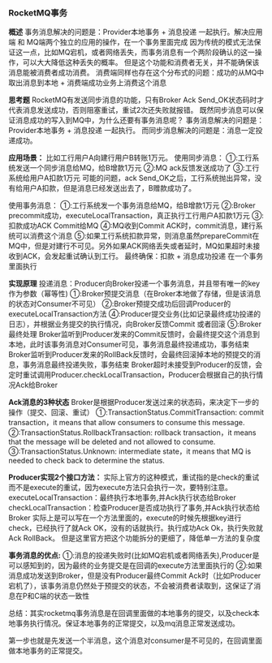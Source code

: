 ### RocketMQ事务

**概述**
事务消息解决的问题是：Provider本地事务 + 消息投递 一起执行。解决应用端 和 MQ端两个独立的应用的操作，在一个事务里面完成
因为传统的模式无法保证这一点，比如MQ宕机，或者网络丢失，而事务消息有一个两阶段确认的这一操作，可以大大降低这种丢失的概率。
但是这个功能和消费者无关，并不能确保该消息能被消费者成功消费。
消费端同样也存在这个分布式的问题：成功的从MQ中取出消息到本地 + 消费端成功业务上消费这个消息

**思考题**
RocketMQ有发送同步消息的功能，只有Broker Ack Send_OK状态码时才代表消息发送成功，否则阻塞重试，重试2次还失败就报错。
既然同步消息可以保证消息成功的写入到MQ中，为什么还要有事务消息呢？
事务消息解决的问题是：Provider本地事务 + 消息投递 一起执行。
而同步消息解决的问题是：消息一定投递成功。

**应用场景：**
比如工行用户A向建行用户B转账1万元。
使用同步消息：
①:工行系统发送一个同步消息给MQ，给B增款1万元
②:MQ ack反馈发送成功了
③:工行系统给用户A扣款1万元
可能的问题，ack Send_OK之后，工行系统抛出异常，没有给用户A扣款，但是消息已经发送出去了，B赠款成功了。

使用事务消息：
①:工行系统发一个事务消息给MQ，给B增款1万元
②:Broker precommit成功，executeLocalTransaction，真正执行工行用户A扣款1万元
③:扣款成功ACK Commit给MQ
④:MQ收到Commit ACK时，commit消息，建行系统可以消费这个消息
⑤:如果工行系统扣款异常，则消息虽然prepareCommit在MQ中，但是对建行不可见。另外如果ACK网络丢失或者延时，MQ如果超时未接收到ACK，会发起重试确认到工行。
最终确保：扣款 + 消息成功投递 在一个事务里面执行

**实现原理**
投递消息：Producer向Broker投递一个事务消息，并且带有唯一的key作为参数（幂等性)
①:Broker预提交消息（在Broker本地做了存储，但是该消息的状态对Consumer不可见）
②:Broker预提交成功后回调Producer的executeLocalTransaction方法
④:Producer提交业务(比如记录最终成功投递的日志），并根据业务提交的执行情况，向Broker反馈Commit 或者回滚
⑤:Broker最终处理
Broker监听到Producer发来的Commit反馈时，会最终提交这个消息到本地，此时该事务消息对Consumer可见，事务消息最终投递成功，事务结束
Broker监听到Producer发来的RollBack反馈时，会最终回滚掉本地的预提交的消息，事务消息最终投递失败，事务结束
Broker超时未接受到Producer的反馈，会定时重试调用Producer.checkLocalTransaction，Producer会根据自己的执行情况Ack给Broker

**Ack消息的3种状态**
Broker是根据Producer发送过来的状态码，来决定下一步的操作（提交、回滚、重试）
①:TransactionStatus.CommitTransaction: commit transaction，it means that allow consumers to consume this message.
②:TransactionStatus.RollbackTransaction: rollback transaction，it means that the message will be deleted and not  allowed to consume.
③:TransactionStatus.Unknown: intermediate state，it means that MQ is needed to check back to determine the status.

**Producer实现2个接口方法：**
实际上官方的这种模式，重试指的是check的重试而不是execute的重试，因为execute方法只会执行一次，要特别注意。
executeLocalTransaction：最终执行本地事务,并Ack执行状态给Broker
checkLocalTransaction：检查Producer是否成功执行了事务,并Ack执行状态给Broker
实际上是可以写在一个方法里面的，execute的时候先根据key进行check，已经执行了就Ack OK，没有的话就执行。执行成功Ack Ok，执行失败就Ack RollBack。
但是这里官方把这个功能拆分的更细了，降低单一方法的复杂度

**事务消息的优点:**
①:消息的投递失败时(比如MQ宕机或者网络丢失),Producer是可以感知到的，因为最终的业务提交是在回调的execute方法里面执行的
②:如果消息成功发送到Broker，但是没有Producer最终Commit Ack时（比如Producer宕机了），该事务消息仍然处于预提交的状态，不会被消费者读取到，这保证了消息在P和C端的状态一致性

总结：其实rocketmq事务消息是在回调里面做的本地事务的提交，以及check本地事务执行情况。保证本地事务的正常提交，以及mq消息正常发送成功。

第一步也就是先发送一个半消息，这个消息对consumer是不可见的，在回调里面做本地事务的正常提交。